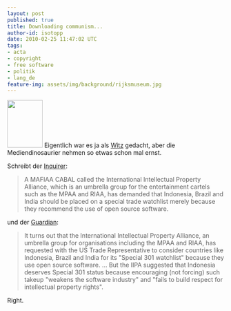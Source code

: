 ```yaml
---
layout: post
published: true
title: Downloading communism...
author-id: isotopp
date: 2010-02-25 11:47:02 UTC
tags:
- acta
- copyright
- free software
- politik
- lang_de
feature-img: assets/img/background/rijksmuseum.jpg
---
```

<a class="serendipity_image_link"  href='http://uncyclopedia.wikia.com/wiki/File:Download_communism.jpg'><!-- s9ymdb:5253 --><img class="serendipity_image_right" width="82" height="110"  src="/uploads/Download_communism.serendipityThumb.jpg"  alt="" /></a> Eigentlich war es ja als <a href='http://maebmij.org/blog/2005/01/16/downloading-communism/'>Witz</a> gedacht, aber die Mediendinosaurier nehmen so etwas schon mal ernst.

Schreibt der <a href='http://www.theinquirer.net/inquirer/news/1593573/open-source-software-communist-plot'>Inquirer</a>: <blockquote>A MAFIAA CABAL called the International Intellectual Property Alliance, which is an umbrella group for the entertainment cartels such as the MPAA and RIAA, has demanded that Indonesia, Brazil and India should be placed on a special trade watchlist merely because they recommend the use of open source software.</blockquote> und der <a href='http://www.guardian.co.uk/technology/blog/2010/feb/23/opensource-intellectual-property'>Guardian</a>: <blockquote>It turns out that the International Intellectual Property Alliance, an umbrella group for organisations including the MPAA and RIAA, has requested with the US Trade Representative to consider countries like Indonesia, Brazil and India for its "Special 301 watchlist" because they use open source software.
...
But the IIPA suggested that Indonesia deserves Special 301 status because encouraging (not forcing) such takeup "weakens the software industry" and "fails to build respect for intellectual property rights".</blockquote> Right. 
